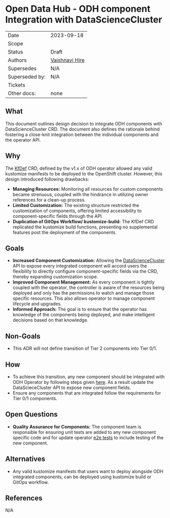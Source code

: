 # Open Data Hub - ODH component Integration with DataScienceCluster

|                |                                  |
| -------------- | -------------------------------- |
| Date           | 2023-09-18                       |
| Scope          |                                  |
| Status         | Draft                            |
| Authors        | [Vaishnavi Hire](@VaishnaviHire) |
| Supersedes     | N/A                              |
| Superseded by: | N/A                              |
| Tickets        |                                  |
| Other docs:    | none                             |

## What

This document outlines design decision to integrate ODH components with DataScienceCluster CRD. The document also defines the rationale behind fostering a close-knit integration between the individual components and the operator API.

## Why

The [KfDef](https://github.com/opendatahub-io/opendatahub-operator/blob/master/config/crd/bases/kfdef.apps.kubeflow.org_kfdefs.yaml) CRD, defined by the v1.x of ODH operator allowed any valid kustomize manifests to be deployed to the OpenShift cluster.
However, this design introduced following drawbacks:

- **Managing Resources:** Monitoring all resources for custom components became strenuous, coupled with the hindrance in utilizing owner references for a clean-up process.
- **Limited Customization:** The existing structure restricted the customization of components, offering limited accessibility to component-specific fields through the API.
- **Duplication of GitOps Workflow/ kustomize-build:** The KfDef CRD replicated the kustomize build functions, presenting no supplemental features post the deployment of the components.

## Goals

- **Increased Component Customization:** Allowing the [DataScienceCluster](https://github.com/opendatahub-io/opendatahub-operator/blob/main/config/crd/bases/datasciencecluster.opendatahub.io_datascienceclusters.yaml) API to expose every integrated component will accord users the flexibility to directly configure component-specific fields via the CRD, thereby expanding customization scope.
- **Improved Component Management:** As every component is tightly coupled with the operator, the controller is aware of the resources being deployed and only has the permissions to watch and manage those specific resources. This also allows operator to manage component lifecycle and upgrades.
- **Informed Approach:** The goal is to ensure that the operator has knowledge of the components being deployed, and make intelligent decisions based on that knowledge.

## Non-Goals

- This ADR will not define transition of Tier 2 components into Tier 0/1.

## How

- To achieve this transition, any new component should be integrated with ODH Operator by following steps given [here](https://github.com/opendatahub-io/opendatahub-operator/blob/main/components/README.md). As a result update the DataScieceCluster API to expose new component fields.
- Ensure any components that are integrated follow the requirements for Tier 0/1 components.

## Open Questions

- **Quality Assurance for Components:** The component team is responsible for ensuring unit tests are added to any new component specific code and for update operator [e2e tests](https://github.com/opendatahub-io/opendatahub-operator/blob/main/tests/e2e/helper_test.go#L55) to include testing of the
  new component.

## Alternatives

- Any valid kustomize manifests that users want to deploy alongside ODH integrated components, can be deployed using kustomize build
  or GitOps workflow.

## References

N/A
